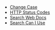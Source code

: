 - [Change Case](https://www.raycast.com/erics118/change-case)
- [HTTP Status Codes](https://www.raycast.com/Alex_/http-status-codes)
- [Search Web Docs](https://www.raycast.com/krzysztofzuraw/search-mdn)
- [Search Can I Use](https://www.raycast.com/thomaslombart/can-i-use)
